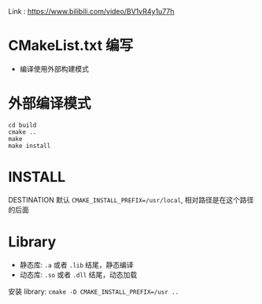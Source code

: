 
Link : https://www.bilibili.com/video/BV1vR4y1u77h
# CMakeList.txt 编写

* 编译使用外部构建模式

# 外部编译模式

```
cd build
cmake ..
make
make install
```

# INSTALL

DESTINATION 默认 `CMAKE_INSTALL_PREFIX=/usr/local`, 相对路径是在这个路径的后面

# Library

* 静态库: `.a` 或者 `.lib` 结尾，静态编译
* 动态库: `.so` 或者 `.dll` 结尾，动态加载

安装 library: `cmake -D CMAKE_INSTALL_PREFIX=/usr ..`

